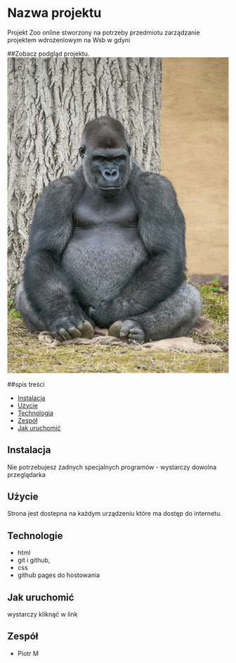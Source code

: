 # Nazwa projektu
Projekt Zoo online stworzony na potrzeby przedmiotu zarządzanie projektem wdrożeniowym na Wsb w gdyni

##Zobacz podgląd projektu.
![podgląd-projektu](img/goryl.jpg)

##spis treści
- [Instalacja](#instalacja)
- [Użycie](#użycie)
- [Technologia](#technologia)
- [Zespół](#zespół)
- [Jak uruchomić](#jak-uruchomić)

## Instalacja
Nie potrzebujesz żadnych specjalnych programów - wystarczy dowolna przeglądarka

## Użycie
Strona jest dostepna na każdym urządzeniu które ma dostęp do internetu.

## Technologie
- html
- git i github,
- css
- github pages do hostowania

## Jak uruchomić
wystarczy kliknąć w link

## Zespół
- Piotr M
